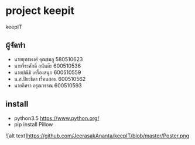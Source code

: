 # project keepit
keepIT

## ผู้จัดทำ
- นายยุทธพงศ์ คุณชมภู   580510623
- นายจีระศักดิ์ อนันต๊ะ	    600510536
- นายปณิธิ เครื่องสนุก     600510559
- น.ส.ปิยะธิดา เรือนสอน  600510562
- นายอิศรา อรุณวรรณ     600510593

## install  
- python3.5 https://www.python.org/
- pip install Pillow


![alt text]https://github.com/JeerasakAnanta/keepIT/blob/master/Poster.png
